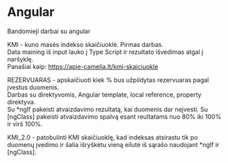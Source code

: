 # Angular

Bandomieji darbai su angular

KMI - kuno masės indekso skaičiuoklė. Pirmas darbas. <br>
Data maining iš input lauko į Type Script ir rezultato išvedimas atgal į naršyklę. <br>
Panašiai kaip: https://apie-camelia.lt/kmi-skaiciuokle

REZERVUARAS - apskaičiuoti kiek % bus užpildytas rezervuaras pagal įvestus duomenis. <br>
Darbas su direktyvomis, Angular template, local reference, property direktyva. <br>
Su *ngIf pakeisti atvaizdavimo rezultatą, kai duomenis dar neįvesti. Su [ngClass] pakeisti atvaizdavimo spalvą esant reultatams nuo 80% iki 100% ir virš 100%.

KMI_2.0 - patobulinti KMI skaičiuoklę, kad indeksas atsirastu tik po duomenų įvedimo ir šalia išryškėtu vieną eilutė iš sąrašo naudojant *ngIf ir [ngClass].
